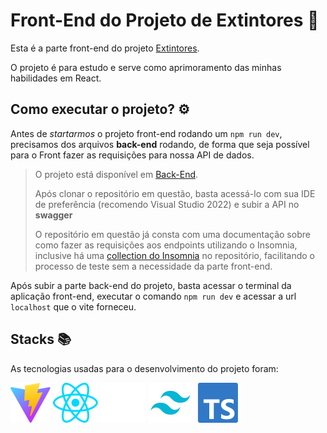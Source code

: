 # Front-End do Projeto de Extintores 🧯

Esta é a parte front-end do projeto [Extintores](https://github.com/LuckyBressan/back-projeto-extintores "Projeto back-end do extintores").

O projeto é para estudo e serve como aprimoramento das minhas habilidades em React.

## Como executar o projeto? ⚙️

Antes de *startarmos* o projeto front-end rodando um `npm run dev`, precisamos dos arquivos **back-end** rodando, de forma que seja possível para o Front fazer as requisições para nossa API de dados.

> O projeto está disponível em [Back-End](https://github.com/LuckyBressan/back-projeto-extintores "Projeto back-end do extintores").
>
> Após clonar o repositório em questão, basta acessá-lo com sua IDE de preferência (recomendo Visual Studio 2022) e subir a API no **swagger**
>
> O repositório em questão já consta com uma documentação sobre como fazer as requisições aos endpoints utilizando o Insomnia, inclusive há uma [collection do Insomnia](https://github.com/LuckyBressan/back-projeto-extintores/blob/main/Insomnia_2025-04-19.yaml) no repositório, facilitando o processo de teste sem a necessidade da parte front-end.

Após subir a parte back-end do projeto, basta acessar o terminal da aplicação front-end, executar o comando `npm run dev` e acessar a url `localhost` que o vite forneceu.

## Stacks 📚

As tecnologias usadas para o desenvolvimento do projeto foram:

![Vite](public/assets/svg/vite.svg "Vite")
![React](public/assets/svg/react.svg "React")
![Shadcn](public/assets/svg/shadcn.svg "Shadcn")
![Tailwind](public/assets/svg/tailwind.svg "Tailwind")
![TypeScript](public/assets/svg/typescript.svg "TypeScript")
